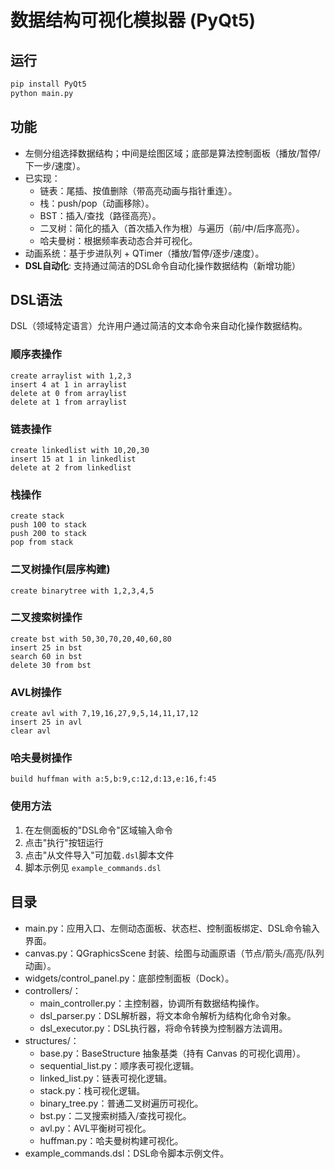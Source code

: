 # 数据结构可视化模拟器 (PyQt5)

## 运行
```bash
pip install PyQt5
python main.py
```

## 功能
- 左侧分组选择数据结构；中间是绘图区域；底部是算法控制面板（播放/暂停/下一步/速度）。
- 已实现：
  - 链表：尾插、按值删除（带高亮动画与指针重连）。
  - 栈：push/pop（动画移除）。
  - BST：插入/查找（路径高亮）。
  - 二叉树：简化的插入（首次插入作为根）与遍历（前/中/后序高亮）。
  - 哈夫曼树：根据频率表动态合并可视化。
- 动画系统：基于步进队列 + QTimer（播放/暂停/逐步/速度）。
- **DSL自动化**: 支持通过简洁的DSL命令自动化操作数据结构（新增功能）

## DSL语法

DSL（领域特定语言）允许用户通过简洁的文本命令来自动化操作数据结构。

### 顺序表操作
```
create arraylist with 1,2,3
insert 4 at 1 in arraylist
delete at 0 from arraylist
delete at 1 from arraylist
```

### 链表操作
```
create linkedlist with 10,20,30
insert 15 at 1 in linkedlist
delete at 2 from linkedlist
```

### 栈操作
```
create stack
push 100 to stack
push 200 to stack
pop from stack
```

### 二叉树操作(层序构建)
```
create binarytree with 1,2,3,4,5
```

### 二叉搜索树操作
```
create bst with 50,30,70,20,40,60,80
insert 25 in bst
search 60 in bst
delete 30 from bst
```

### AVL树操作
```
create avl with 7,19,16,27,9,5,14,11,17,12
insert 25 in avl
clear avl
```

### 哈夫曼树操作
```
build huffman with a:5,b:9,c:12,d:13,e:16,f:45
```

### 使用方法
1. 在左侧面板的"DSL命令"区域输入命令
2. 点击"执行"按钮运行
3. 点击"从文件导入"可加载`.dsl`脚本文件
4. 脚本示例见 `example_commands.dsl`

## 目录
- main.py：应用入口、左侧动态面板、状态栏、控制面板绑定、DSL命令输入界面。
- canvas.py：QGraphicsScene 封装、绘图与动画原语（节点/箭头/高亮/队列动画）。
- widgets/control_panel.py：底部控制面板（Dock）。
- controllers/：
  - main_controller.py：主控制器，协调所有数据结构操作。
  - dsl_parser.py：DSL解析器，将文本命令解析为结构化命令对象。
  - dsl_executor.py：DSL执行器，将命令转换为控制器方法调用。
- structures/：
  - base.py：BaseStructure 抽象基类（持有 Canvas 的可视化调用）。
  - sequential_list.py：顺序表可视化逻辑。
  - linked_list.py：链表可视化逻辑。
  - stack.py：栈可视化逻辑。
  - binary_tree.py：普通二叉树遍历可视化。
  - bst.py：二叉搜索树插入/查找可视化。
  - avl.py：AVL平衡树可视化。
  - huffman.py：哈夫曼树构建可视化。
- example_commands.dsl：DSL命令脚本示例文件。

